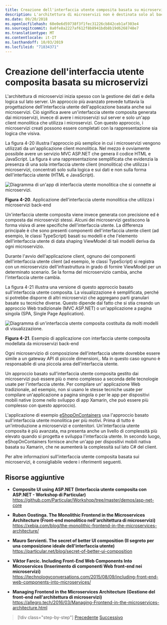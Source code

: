 ```yaml
---
title: Creazione dell'interfaccia utente composita basata su microservizi
description: L'architettura di microservizi non è destinata solo al back-end. Di seguito se ne analizza brevemente l'uso nei contesti front-end.
ms.date: 09/20/2018
ms.openlocfilehash: 60e0e6d59738f3f1fec31226cb842ceb1af303e4
ms.sourcegitcommit: 8a0fe8a2227af612f8b8941bdb8b19d6268748e7
ms.translationtype: MT
ms.contentlocale: it-IT
ms.lasthandoff: 10/03/2019
ms.locfileid: "71834371"
---
```

# <a name="creating-composite-ui-based-on-microservices"></a>Creazione dell'interfaccia utente composita basata su microservizi

L'architettura di microservizi inizia spesso con la gestione dei dati e della logica sul lato server. Un approccio più avanzato prevede tuttavia la progettazione dell'interfaccia utente dell'applicazione basata anche sui microservizi. Ciò significa avere un'interfaccia utente composita generata dai microservizi, invece di avere i microservizi sul server e solo un'app client monolitica che utilizza i microservizi. Con questo approccio, i microservizi creati possono essere completati con la rappresentazione sia logica che visiva.

La figura 4-20 illustra l'approccio più semplice in cui i microservizi vengono utilizzati da un'applicazione client monolitica. Nel mezzo è ovviamente possibile avere un servizio MVC ASP.NET che genera il codice HTML e JavaScript. La figura è una rappresentazione semplificata che evidenzia la presenza di una sola interfaccia utente client (monolitica) che utilizza i microservizi, concentrati solo sulla logica e sui dati e non sulla forma dell'interfaccia utente (HTML e JavaScript).

![Diagramma di un'app di interfaccia utente monolitica che si connette ai microservizi.](./media/microservice-based-composite-ui-shape-layout/monolith-ui-consume-microservices.png)

**Figura 4-20**. Applicazione dell'interfaccia utente monolitica che utilizza i microservizi back-end

Un'interfaccia utente composita viene invece generata con precisione ed è composta dai microservizi stessi. Alcuni dei microservizi gestiscono la forma visiva di aree specifiche dell'interfaccia utente. La differenza principale è che sono presenti componenti dell'interfaccia utente client (ad esempio, le classi TypeScript) basati su modelli e che l'elemento dell'interfaccia utente di data shaping ViewModel di tali modelli deriva da ogni microservizio.

Durante l'avvio dell'applicazione client, ognuno dei componenti dell'interfaccia utente client (ad esempio, le classi TypeScript) si registra con un microservizio dell'infrastruttura in grado di fornire ViewModel per un determinato scenario. Se la forma del microservizio cambia, anche l'interfaccia utente cambia.

La figura 4-21 illustra una versione di questo approccio basato sull'interfaccia utente composita. La visualizzazione è semplificata, perché si potrebbe disporre di altri microservizi che aggregano parti granulari basate su tecniche diverse. Questo dipende dal fatto che si stia creando un approccio Web tradizionale (MVC ASP.NET) o un'applicazione a pagina singola (SPA, Single Page Application).

![Diagramma di un'interfaccia utente composita costituita da molti modelli di visualizzazione.](./media/microservice-based-composite-ui-shape-layout/microservice-generate-composite-ui.png)

**Figura 4-21**. Esempio di applicazione con interfaccia utente composita modellata da microservizi back-end

Ogni microservizio di composizione dell'interfaccia utente dovrebbe essere simile a un gateway API di piccole dimensioni,. Ma in questo caso ognuno è responsabile di una piccola area dell'interfaccia utente.

Un approccio basato sull'interfaccia utente composita gestito dai microservizi può essere più o meno complesso a seconda delle tecnologie usate per l'interfaccia utente. Per compilare un' applicazione Web tradizionale, ad esempio, non si usano le stesse tecniche usate per compilare un'applicazione a pagina singola o per le app per dispositivi mobili native (come nello sviluppo di app Xamarin, che può essere più complesso con questo approccio).

L'applicazione di esempio [eShopOnContainers](https://aka.ms/MicroservicesArchitecture) usa l'approccio basato sull'interfaccia utente monolitica per più motivi. Prima di tutto è un'introduzione a microservizi e contenitori. Un'interfaccia utente composita è più avanzata, ma presenta anche un livello di complessità più elevato quando si progetta e sviluppa l'interfaccia utente. In secondo luogo, eShopOnContainers fornisce anche un'app per dispositivi mobili nativa basata su Xamarin, che ne aumenterà la complessità sul lato C\# del client.

Per altre informazioni sull'interfaccia utente composita basata sui microservizi, è consigliabile vedere i riferimenti seguenti.

## <a name="additional-resources"></a>Risorse aggiuntive

- **Composite UI using ASP.NET (Interfaccia utente composita con ASP.NET - Workshop di Particular)**  \
  <https://github.com/Particular/Workshop/tree/master/demos/asp-net-core>

- **Ruben Oostinga. The Monolithic Frontend in the Microservices Architecture (Front-end monolitico nell'architettura di microservizi)**  \
  <https://xebia.com/blog/the-monolithic-frontend-in-the-microservices-architecture/>

- **Mauro Servienti. The secret of better UI composition (Il segreto per una composizione ideale dell'interfaccia utente)**  \
  <https://particular.net/blog/secret-of-better-ui-composition>

- **Viktor Farcic. Including Front-End Web Components Into Microservices (Inserimento di componenti Web front-end nei microservizi)**  \
  <https://technologyconversations.com/2015/08/09/including-front-end-web-components-into-microservices/>

- **Managing Frontend in the Microservices Architecture (Gestione del front-end nell'architettura di microservizi)**  \
  <https://allegro.tech/2016/03/Managing-Frontend-in-the-microservices-architecture.html>

>[!div class="step-by-step"]
>[Precedente](microservices-addressability-service-registry.md)
>[Successivo](resilient-high-availability-microservices.md)
